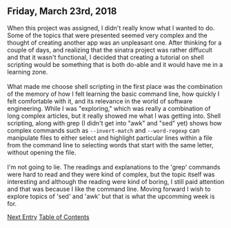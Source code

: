 ## Friday, March 23rd, 2018
When this project was assigned, I didn't really know what I wanted to do. Some of the topics that were presented seemed very complex and the thought of creating another app was an unpleasant one. After thinking for a couple of days, and realizing that the sinatra project was rather diffucult and that it wasn't functional, I decided that creating a tutorial on shell scripting would be something that is both do-able and it would have me in a learning zone. <br>
<br>
What made me choose shell scripting in the first place was the combination of the memory of how I felt learning the basic command line, how quickly I felt comfortable with it, and its relevance in the world of software engineering. While I was "exploring," which was really a combination of long complex articles, but it really showed me what I was getting into. Shell scripting, along with grep (I didn't get into "awk" and "sed" yet) shows how complex commands such as `--invert-match` and `--word-regexp` can manipulate files to either select and highlight particular lines within a file from the command line to selecting words that start with the same letter, without opening the file. <br>
<br>
I'm not going to lie. The readings and explanations to the 'grep' commands were hard to read and they were kind of complex, but the topic itself was interesting and although the reading were kind of boring, I still paid attention and that was because I like the command line. Moving forward I wish to explore topics of 'sed' and 'awk' but that is what the upcomming week is for. 

[Next Entry](/marchThirty.md)
[Table of Contents](/readme.md)